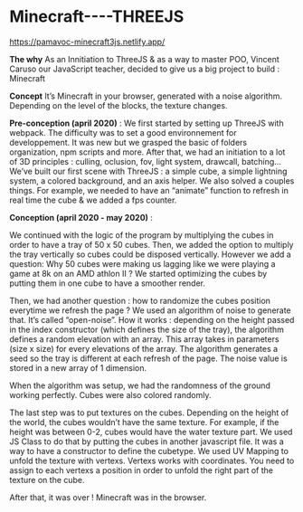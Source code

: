 # Minecraft----THREEJS
 
https://pamavoc-minecraft3js.netlify.app/
 
 
<b>The why</b>
As an Innitiation to ThreeJS & as a way to master POO, Vincent Caruso our JavaScript teacher, decided to give us a big project to build : Minecraft 

<b>Concept</b>
It’s Minecraft in your browser, generated with a noise algorithm. Depending on the level of the blocks, the texture changes.

<b>Pre-conception (april 2020)</b> :
We first started by setting up ThreeJS with webpack. The difficulty was to set a good environnement for developpement. It was new but we grasped the basic of folders organization, npm scripts and more. After that, we had an initiation to a lot of 3D principles : culling, oclusion, fov, light system, drawcall, batching... We’ve built our first scene with ThreeJS :  a simple cube, a simple lightning system, a colored background, and an axis helper. We also solved a couples things. For example, we needed to have an “animate” function to refresh in real time the cube & we added a fps counter.

<b>Conception (april 2020 - may 2020)</b> : 

We continued with the logic of the program by multiplying the cubes in order to have a tray of 50 x 50 cubes. Then, we added the option to multiply the tray vertically so cubes could be disposed vertically. However we add a question: 
Why 50 cubes were making us lagging like we were playing a game at 8k on an AMD athlon II ?
We started optimizing the cubes by putting them in one cube to have a smoother render.

Then, we had another question : how to randomize the cubes position everytime we refresh the page ? We used an algorithm of noise to generate that. It’s called “open-noise”. 
How it works : depending on the height passed in the index constructor (which defines the size of the tray), the algorithm defines a random elevation with an array. This array takes in parameters (size x size) for every elevations of the array. The algorithm generates a seed so the tray is different at each refresh of the page. The noise value is stored in a new array of 1 dimension. 

When the algorithm was setup, we had the randomness of the ground working perfectly. Cubes were also colored randomly.

The last step was to put textures on the cubes. Depending on the height of the world, the cubes wouldn’t have the same texture. For example, if the height was between 0-2, cubes would have the water texture part. We used JS Class to do that by putting the cubes in another javascript file. It was a way to have a constructor to define the cubetype. We used UV Mapping to unfold the texture with vertexs. Vertexs works with coordinates. You need to assign to each vertexs a position in order to unfold the right part of the texture on the cube.

After that, it was over ! Minecraft was in the browser. 




